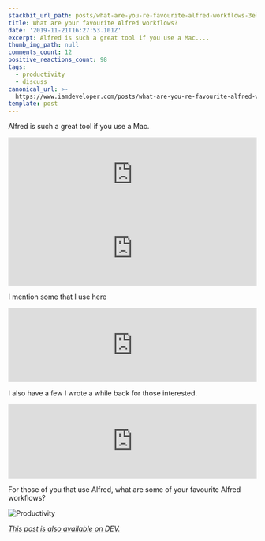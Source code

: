```yaml
---
stackbit_url_path: posts/what-are-you-re-favourite-alfred-workflows-3elm
title: What are your favourite Alfred workflows?
date: '2019-11-21T16:27:53.101Z'
excerpt: Alfred is such a great tool if you use a Mac....
thumb_img_path: null
comments_count: 12
positive_reactions_count: 98
tags:
  - productivity
  - discuss
canonical_url: >-
  https://www.iamdeveloper.com/posts/what-are-you-re-favourite-alfred-workflows-3elm/
template: post
---
```

Alfred is such a great tool if you use a Mac.


<iframe class="liquidTag" src="https://dev.to/embed/twitter?args=1197545022121500675" style="border: 0; width: 100%;"></iframe>



<iframe class="liquidTag" src="https://dev.to/embed/twitter?args=1197546600035422208" style="border: 0; width: 100%;"></iframe>


I mention some that I use here


<iframe class="liquidTag" src="https://dev.to/embed/link?args=https%3A%2F%2Fdev.to%2Fnickytonline%2Fmy-mac-setup-2m05" style="border: 0; width: 100%;"></iframe>


I also have a few I wrote a while back for those interested.


<iframe class="liquidTag" src="https://dev.to/embed/github?args=https%3A%2F%2Fgithub.com%2Fnickytonline%2Falfred-workflows" style="border: 0; width: 100%;"></iframe>


For those of you that use Alfred, what are some of your favourite Alfred workflows?

![Productivity](https://media.giphy.com/media/B2NKPKFTHtB7rTYNhN/giphy-downsized-large.gif)

*[This post is also available on DEV.](https://dev.to/nickytonline/what-are-you-re-favourite-alfred-workflows-3elm)*


<script>
const parent = document.getElementsByTagName('head')[0];
const script = document.createElement('script');
script.type = 'text/javascript';
script.src = 'https://cdnjs.cloudflare.com/ajax/libs/iframe-resizer/4.1.1/iframeResizer.min.js';
script.charset = 'utf-8';
script.onload = function() {
    window.iFrameResize({}, '.liquidTag');
};
parent.appendChild(script);
</script>    
